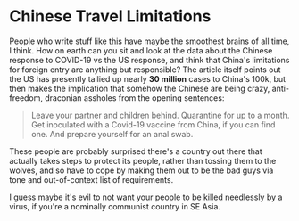 # Chinese Travel Limitations

People who write stuff like [this](https://www.nytimes.com/2021/03/21/business/international/china-coronavirus-borders.html) have maybe the smoothest brains of all time, I think. How on earth can you sit and look at the data about the Chinese response to COVID-19 vs the US response, and think that China's limitations for foreign entry are anything but responsible? The article itself points out the US has presently tallied up nearly **30 million** cases to China's 100k, but then makes the implication that somehow the Chinese are being crazy, anti-freedom, draconian assholes from the opening sentences:

>Leave your partner and children behind. Quarantine for up to a month. Get inoculated with a Covid-19 vaccine from China, if you can find one. And prepare yourself for an anal swab.

These people are probably surprised there's a country out there that actually takes steps to protect its people, rather than tossing them to the wolves, and so have to cope by making them out to be the bad guys via tone and out-of-context list of requirements.

I guess maybe it's evil to not want your people to be killed needlessly by a virus, if you're a nominally communist country in SE Asia.